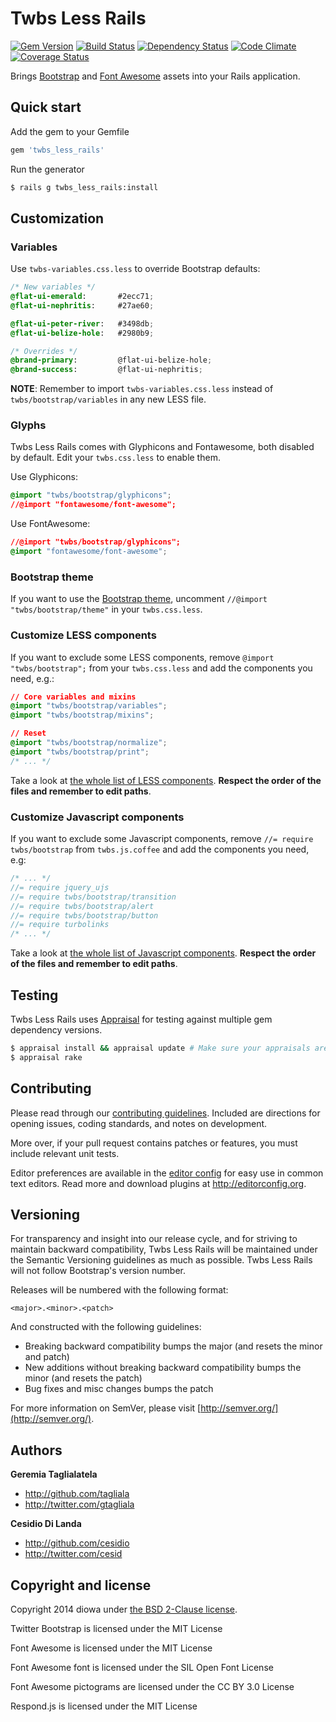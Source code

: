 # Twbs Less Rails
[![Gem Version](https://badge.fury.io/rb/twbs_less_rails.svg)](http://badge.fury.io/rb/twbs_less_rails)
[![Build Status](https://secure.travis-ci.org/diowa/twbs_less_rails.svg?branch=master)](https://travis-ci.org/diowa/twbs_less_rails)
[![Dependency Status](https://gemnasium.com/diowa/twbs_less_rails.svg)](https://gemnasium.com/diowa/twbs_less_rails)
[![Code Climate](https://codeclimate.com/github/diowa/twbs_less_rails/badges/gpa.svg)](https://codeclimate.com/github/diowa/twbs_less_rails)
[![Coverage Status](https://img.shields.io/coveralls/diowa/twbs_less_rails.svg)](https://coveralls.io/r/diowa/twbs_less_rails?branch=master)

Brings [Bootstrap](http://getbootstrap.com/) and [Font Awesome](http://fontawesome.io) assets into your Rails application.



## Quick start

Add the gem to your Gemfile
```rb
gem 'twbs_less_rails'
```

Run the generator
```bash
$ rails g twbs_less_rails:install
```



## Customization

### Variables
Use `twbs-variables.css.less` to override Bootstrap defaults:
```css
/* New variables */
@flat-ui-emerald:       #2ecc71;
@flat-ui-nephritis:     #27ae60;

@flat-ui-peter-river:   #3498db;
@flat-ui-belize-hole:   #2980b9;

/* Overrides */
@brand-primary:         @flat-ui-belize-hole;
@brand-success:         @flat-ui-nephritis;
```
**NOTE**: Remember to import `twbs-variables.css.less` instead of `twbs/bootstrap/variables` in any new LESS file.

### Glyphs
Twbs Less Rails comes with Glyphicons and Fontawesome, both disabled by default. Edit your `twbs.css.less` to enable them.

Use Glyphicons:
```css
@import "twbs/bootstrap/glyphicons";
//@import "fontawesome/font-awesome";
```

Use FontAwesome:
```css
//@import "twbs/bootstrap/glyphicons";
@import "fontawesome/font-awesome";
```

### Bootstrap theme
If you want to use the [Bootstrap theme](http://getbootstrap.com/examples/theme/), uncomment `//@import "twbs/bootstrap/theme"` in your `twbs.css.less`.

### Customize LESS components
If you want to exclude some LESS components, remove `@import "twbs/bootstrap";` from your `twbs.css.less` and add the components you need, e.g.:
```css
// Core variables and mixins
@import "twbs/bootstrap/variables";
@import "twbs/bootstrap/mixins";

// Reset
@import "twbs/bootstrap/normalize";
@import "twbs/bootstrap/print";
/* ... */
```
Take a look at [the whole list of LESS components](/vendor/assets/stylesheets/twbs/bootstrap/bootstrap.less). **Respect the order of the files and remember to edit paths**.

### Customize Javascript components
If you want to exclude some Javascript components, remove `//= require twbs/bootstrap` from `twbs.js.coffee` and add the components you need, e.g:
```js
/* ... */
//= require jquery_ujs
//= require twbs/bootstrap/transition
//= require twbs/bootstrap/alert
//= require twbs/bootstrap/button
//= require turbolinks
/* ... */
```
Take a look at [the whole list of Javascript components](/vendor/assets/javascripts/twbs/bootstrap.js). **Respect the order of the files and remember to edit paths**.



## Testing

Twbs Less Rails uses [Appraisal](https://github.com/thoughtbot/appraisal) for testing against multiple gem dependency versions.
```bash
$ appraisal install && appraisal update # Make sure your appraisals are installed and up to date
$ appraisal rake
```



## Contributing

Please read through our [contributing guidelines](CONTRIBUTING.md). Included are directions for opening issues, coding standards, and notes on development.

More over, if your pull request contains patches or features, you must include relevant unit tests.

Editor preferences are available in the [editor config](.editorconfig) for easy use in common text editors. Read more and download plugins at <http://editorconfig.org>.



## Versioning

For transparency and insight into our release cycle, and for striving to maintain backward compatibility, Twbs Less Rails will be maintained under the Semantic Versioning guidelines as much as possible. Twbs Less Rails will not follow Bootstrap's version number.

Releases will be numbered with the following format:

`<major>.<minor>.<patch>`

And constructed with the following guidelines:

* Breaking backward compatibility bumps the major (and resets the minor and patch)
* New additions without breaking backward compatibility bumps the minor (and resets the patch)
* Bug fixes and misc changes bumps the patch

For more information on SemVer, please visit [http://semver.org/](http://semver.org/).



## Authors

**Geremia Taglialatela**

+ http://github.com/tagliala
+ http://twitter.com/gtagliala

**Cesidio Di Landa**

+ http://github.com/cesidio
+ http://twitter.com/cesid



## Copyright and license

Copyright 2014 diowa under [the BSD 2-Clause license](LICENSE).

Twitter Bootstrap is licensed under the MIT License

Font Awesome is licensed under the MIT License

Font Awesome font is licensed under the SIL Open Font License

Font Awesome pictograms are licensed under the CC BY 3.0 License

Respond.js is licensed under the MIT License
